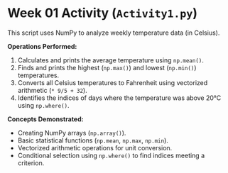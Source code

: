# Week 01 Activity (`Activity1.py`)

This script uses NumPy to analyze weekly temperature data (in Celsius).

**Operations Performed:**
1.  Calculates and prints the average temperature using `np.mean()`.
2.  Finds and prints the highest (`np.max()`) and lowest (`np.min()`) temperatures.
3.  Converts all Celsius temperatures to Fahrenheit using vectorized arithmetic (`* 9/5 + 32`).
4.  Identifies the indices of days where the temperature was above 20°C using `np.where()`.

**Concepts Demonstrated:**
*   Creating NumPy arrays (`np.array()`).
*   Basic statistical functions (`np.mean`, `np.max`, `np.min`).
*   Vectorized arithmetic operations for unit conversion.
*   Conditional selection using `np.where()` to find indices meeting a criterion.
